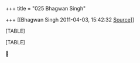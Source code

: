 +++
title = "025 Bhagwan Singh"

+++
[[Bhagwan Singh	2011-04-03, 15:42:32 [Source](https://groups.google.com/g/bvparishat/c/j3Txb5n32Uw)]]



[TABLE]

[TABLE]



